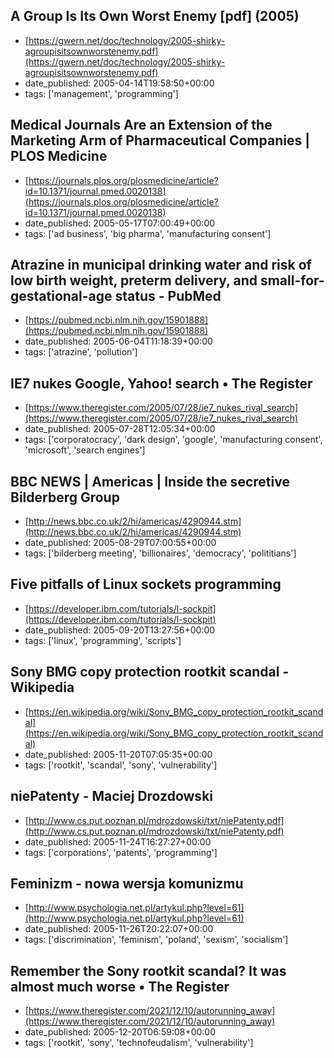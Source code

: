  ## A Group Is Its Own Worst Enemy [pdf] (2005)
 - [https://gwern.net/doc/technology/2005-shirky-agroupisitsownworstenemy.pdf](https://gwern.net/doc/technology/2005-shirky-agroupisitsownworstenemy.pdf)
 - date_published: 2005-04-14T19:58:50+00:00
 - tags: ['management', 'programming']

 ## Medical Journals Are an Extension of the Marketing Arm of Pharmaceutical Companies | PLOS Medicine
 - [https://journals.plos.org/plosmedicine/article?id=10.1371/journal.pmed.0020138](https://journals.plos.org/plosmedicine/article?id=10.1371/journal.pmed.0020138)
 - date_published: 2005-05-17T07:00:49+00:00
 - tags: ['ad business', 'big pharma', 'manufacturing consent']

 ## Atrazine in municipal drinking water and risk of low birth weight, preterm delivery, and small-for-gestational-age status - PubMed
 - [https://pubmed.ncbi.nlm.nih.gov/15901888](https://pubmed.ncbi.nlm.nih.gov/15901888)
 - date_published: 2005-06-04T11:18:39+00:00
 - tags: ['atrazine', 'pollution']

 ## IE7 nukes Google, Yahoo! search • The Register
 - [https://www.theregister.com/2005/07/28/ie7_nukes_rival_search](https://www.theregister.com/2005/07/28/ie7_nukes_rival_search)
 - date_published: 2005-07-28T12:05:34+00:00
 - tags: ['corporatocracy', 'dark design', 'google', 'manufacturing consent', 'microsoft', 'search engines']

 ## BBC NEWS | Americas | Inside the secretive Bilderberg Group
 - [http://news.bbc.co.uk/2/hi/americas/4290944.stm](http://news.bbc.co.uk/2/hi/americas/4290944.stm)
 - date_published: 2005-08-29T07:00:55+00:00
 - tags: ['bilderberg meeting', 'billionaires', 'democracy', 'polititians']

 ## Five pitfalls of Linux sockets programming
 - [https://developer.ibm.com/tutorials/l-sockpit](https://developer.ibm.com/tutorials/l-sockpit)
 - date_published: 2005-09-20T13:27:56+00:00
 - tags: ['linux', 'programming', 'scripts']

 ## Sony BMG copy protection rootkit scandal - Wikipedia
 - [https://en.wikipedia.org/wiki/Sony_BMG_copy_protection_rootkit_scandal](https://en.wikipedia.org/wiki/Sony_BMG_copy_protection_rootkit_scandal)
 - date_published: 2005-11-20T07:05:35+00:00
 - tags: ['rootkit', 'scandal', 'sony', 'vulnerability']

 ## niePatenty - Maciej Drozdowski
 - [http://www.cs.put.poznan.pl/mdrozdowski/txt/niePatenty.pdf](http://www.cs.put.poznan.pl/mdrozdowski/txt/niePatenty.pdf)
 - date_published: 2005-11-24T16:27:27+00:00
 - tags: ['corporations', 'patents', 'programming']

 ## Feminizm - nowa wersja komunizmu
 - [http://www.psychologia.net.pl/artykul.php?level=61](http://www.psychologia.net.pl/artykul.php?level=61)
 - date_published: 2005-11-26T20:22:07+00:00
 - tags: ['discrimination', 'feminism', 'poland', 'sexism', 'socialism']

 ## Remember the Sony rootkit scandal? It was almost much worse • The Register
 - [https://www.theregister.com/2021/12/10/autorunning_away](https://www.theregister.com/2021/12/10/autorunning_away)
 - date_published: 2005-12-20T06:59:08+00:00
 - tags: ['rootkit', 'sony', 'technofeudalism', 'vulnerability']

